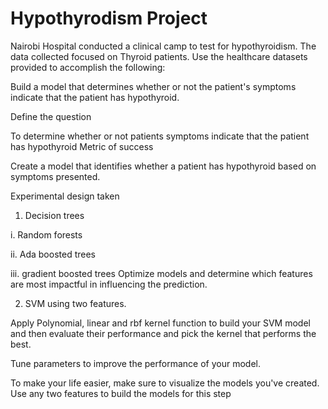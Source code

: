 # Hypothyrodism Project

Nairobi Hospital conducted a clinical camp to test for hypothyroidism. The data collected focused on Thyroid patients. Use the healthcare datasets provided to accomplish the following:

Build a model that determines whether or not the patient's symptoms indicate that the patient has hypothyroid.

Define the question

To determine whether or not patients symptoms indicate that the patient has hypothyroid
Metric of success

Create a model that identifies whether a patient has hypothyroid based on symptoms presented.

Experimental design taken

1. Decision trees

i. Random forests
 
ii. Ada boosted trees
 
iii. gradient boosted trees
Optimize models and determine which features are most impactful in influencing the prediction.

2. SVM using two features.

Apply Polynomial, linear and rbf kernel function to build your SVM model and then evaluate their performance and pick the kernel that performs the best.

Tune parameters to improve the performance of your model.

To make your life easier, make sure to visualize the models you've created. Use any two features to build the models for this step
